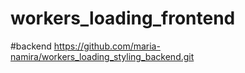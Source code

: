 # workers_loading_frontend
#backend 
https://github.com/maria-namira/workers_loading_styling_backend.git
